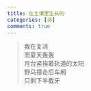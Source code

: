 ```yaml
---
title: 在土壤里生长的
categories: [诗]
comments: true
---
```

> 我在复活<br>而夏天轰轰<BR>月台紧挨着轨道的太阳<br>野马撞击后车厢<br>只剩下半截牙


